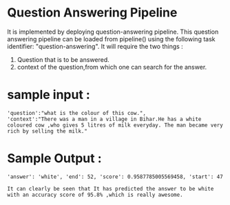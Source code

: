 # Question Answering Pipeline

It is implemented by deploying question-answering pipeline. This question answering pipeline can be loaded from pipeline() using the following task identifier: "question-answering".
It will require the two things :
 1. Question that is to be answered.
 2. context of the question,from which one can search for the answer.


 # sample input :
    'question':"what is the colour of this cow.",
    'context':"There was a man in a village in Bihar.He has a white coloured cow ,who gives 5 litres of milk everyday. The man became very rich by selling the milk."

# Sample Output :
    'answer': 'white', 'end': 52, 'score': 0.9587785005569458, 'start': 47

    It can clearly be seen that It has predicted the answer to be white with an accuracy score of 95.8% ,which is really awesome.

